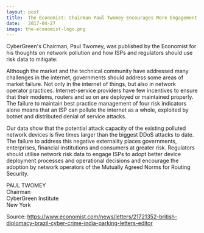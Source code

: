 ```yaml
---
layout: post
title:  The Economist: Chairman Paul Twomey Encourages More Engagement with ISPs Using Risk Data
date:   2017-04-27
image: the-economist-logo.png
---
```


CyberGreen's Chairman, Paul Twomey, was published by the Economist for his thoughts on network pollution and how ISPs and regulators should use risk data to mitigate:


Although the market and the technical community have addressed many challenges in the internet, governments should address some areas of market failure. Not only in the internet of things, but also in network operator practices. Internet-service providers have few incentives to ensure that their modems, routers and so on are deployed or maintained properly. The failure to maintain best practice management of four risk indicators alone means that an ISP can pollute the internet as a whole, exploited by botnet and distributed denial of service attacks. 

Our data show that the potential attack capacity of the existing polluted network devices is five times larger than the biggest DDoS attacks to date. The failure to address this negative externality places governments, enterprises, financial institutions and consumers at greater risk. Regulators should utilise network risk data to engage ISPs to adopt better device deployment processes and operational decisions and encourage the adoption by network operators of the Mutually Agreed Norms for Routing Security.

PAUL TWOMEY<br>
Chairman<br>
CyberGreen Institute<br>
New York

Source: <https://www.economist.com/news/letters/21721352-british-diplomacy-brazil-cyber-crime-india-parking-letters-editor>
